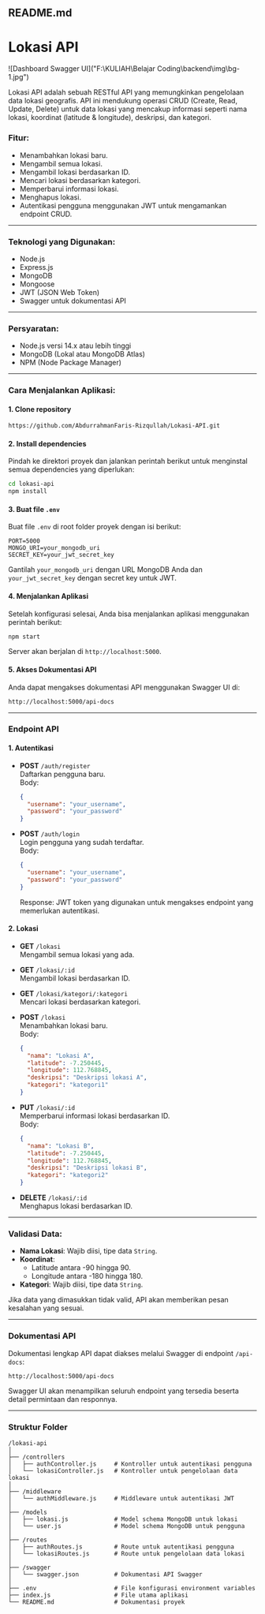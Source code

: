 ## **README.md**

# Lokasi API
![Dashboard Swagger UI]("F:\KULIAH\Belajar Coding\backend\img\bg-1.jpg")

Lokasi API adalah sebuah RESTful API yang memungkinkan pengelolaan data lokasi geografis. API ini mendukung operasi CRUD (Create, Read, Update, Delete) untuk data lokasi yang mencakup informasi seperti nama lokasi, koordinat (latitude & longitude), deskripsi, dan kategori.

### **Fitur:**

- Menambahkan lokasi baru.
- Mengambil semua lokasi.
- Mengambil lokasi berdasarkan ID.
- Mencari lokasi berdasarkan kategori.
- Memperbarui informasi lokasi.
- Menghapus lokasi.
- Autentikasi pengguna menggunakan JWT untuk mengamankan endpoint CRUD.

---

### **Teknologi yang Digunakan:**

- Node.js
- Express.js
- MongoDB
- Mongoose
- JWT (JSON Web Token)
- Swagger untuk dokumentasi API

---

### **Persyaratan:**

- Node.js versi 14.x atau lebih tinggi
- MongoDB (Lokal atau MongoDB Atlas)
- NPM (Node Package Manager)

---

### **Cara Menjalankan Aplikasi:**

#### 1. Clone repository

```bash
https://github.com/AbdurrahmanFaris-Rizqullah/Lokasi-API.git
```

#### 2. Install dependencies

Pindah ke direktori proyek dan jalankan perintah berikut untuk menginstal semua dependencies yang diperlukan:

```bash
cd lokasi-api
npm install
```

#### 3. Buat file `.env`

Buat file `.env` di root folder proyek dengan isi berikut:

```env
PORT=5000
MONGO_URI=your_mongodb_uri
SECRET_KEY=your_jwt_secret_key
```

Gantilah `your_mongodb_uri` dengan URL MongoDB Anda dan `your_jwt_secret_key` dengan secret key untuk JWT.

#### 4. Menjalankan Aplikasi

Setelah konfigurasi selesai, Anda bisa menjalankan aplikasi menggunakan perintah berikut:

```bash
npm start
```

Server akan berjalan di `http://localhost:5000`.

#### 5. Akses Dokumentasi API

Anda dapat mengakses dokumentasi API menggunakan Swagger UI di:

```bash
http://localhost:5000/api-docs
```

---

### **Endpoint API**

#### 1. **Autentikasi**

- **POST** `/auth/register`  
  Daftarkan pengguna baru.  
  Body:  
  ```json
  {
    "username": "your_username",
    "password": "your_password"
  }
  ```

- **POST** `/auth/login`  
  Login pengguna yang sudah terdaftar.  
  Body:  
  ```json
  {
    "username": "your_username",
    "password": "your_password"
  }
  ```
  Response: JWT token yang digunakan untuk mengakses endpoint yang memerlukan autentikasi.

#### 2. **Lokasi**

- **GET** `/lokasi`  
  Mengambil semua lokasi yang ada.

- **GET** `/lokasi/:id`  
  Mengambil lokasi berdasarkan ID.

- **GET** `/lokasi/kategori/:kategori`  
  Mencari lokasi berdasarkan kategori.

- **POST** `/lokasi`  
  Menambahkan lokasi baru.  
  Body:  
  ```json
  {
    "nama": "Lokasi A",
    "latitude": -7.250445,
    "longitude": 112.768845,
    "deskripsi": "Deskripsi lokasi A",
    "kategori": "kategori1"
  }
  ```

- **PUT** `/lokasi/:id`  
  Memperbarui informasi lokasi berdasarkan ID.  
  Body:  
  ```json
  {
    "nama": "Lokasi B",
    "latitude": -7.250445,
    "longitude": 112.768845,
    "deskripsi": "Deskripsi lokasi B",
    "kategori": "kategori2"
  }
  ```

- **DELETE** `/lokasi/:id`  
  Menghapus lokasi berdasarkan ID.

---

### **Validasi Data:**

- **Nama Lokasi**: Wajib diisi, tipe data `String`.
- **Koordinat**: 
  - Latitude antara -90 hingga 90.
  - Longitude antara -180 hingga 180.
- **Kategori**: Wajib diisi, tipe data `String`.
  
Jika data yang dimasukkan tidak valid, API akan memberikan pesan kesalahan yang sesuai.

---

### **Dokumentasi API**

Dokumentasi lengkap API dapat diakses melalui Swagger di endpoint `/api-docs`:

```
http://localhost:5000/api-docs
```

Swagger UI akan menampilkan seluruh endpoint yang tersedia beserta detail permintaan dan responnya.

---

### **Struktur Folder**

```
/lokasi-api
│
├── /controllers
│   ├── authController.js     # Kontroller untuk autentikasi pengguna
│   └── lokasiController.js   # Kontroller untuk pengelolaan data lokasi
│
├── /middleware
│   └── authMiddleware.js     # Middleware untuk autentikasi JWT
│
├── /models
│   ├── lokasi.js             # Model schema MongoDB untuk lokasi
│   └── user.js               # Model schema MongoDB untuk pengguna
│
├── /routes
│   ├── authRoutes.js         # Route untuk autentikasi pengguna
│   └── lokasiRoutes.js       # Route untuk pengelolaan data lokasi
│
├── /swagger
│   └── swagger.json          # Dokumentasi API Swagger
│
├── .env                      # File konfigurasi environment variables
├── index.js                  # File utama aplikasi
└── README.md                 # Dokumentasi proyek
```
